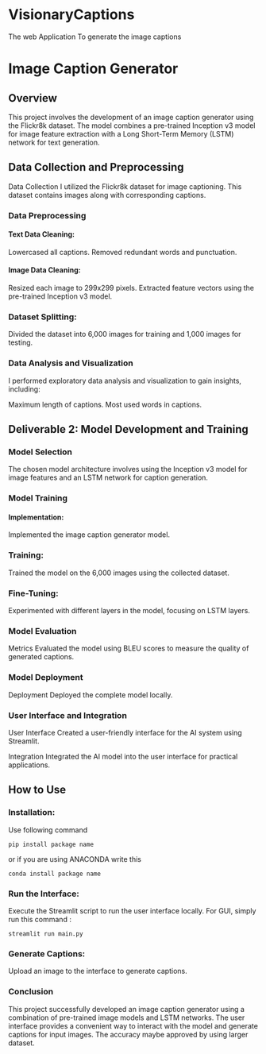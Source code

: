 # VisionaryCaptions
The web Application To generate the image captions

# Image Caption Generator
## Overview
This project involves the development of an image caption generator using the Flickr8k dataset. The model combines a pre-trained Inception v3 model for image feature extraction with a Long Short-Term Memory (LSTM) network for text generation.

## Data Collection and Preprocessing
Data Collection
I utilized the Flickr8k dataset for image captioning. This dataset contains images along with corresponding captions.

###  Data Preprocessing
#### Text Data Cleaning:

Lowercased all captions.
Removed redundant words and punctuation.
#### Image Data Cleaning:

Resized each image to 299x299 pixels.
Extracted feature vectors using the pre-trained Inception v3 model.
### Dataset Splitting:

Divided the dataset into 6,000 images for training and 1,000 images for testing.
### Data Analysis and Visualization
I performed exploratory data analysis and visualization to gain insights, including:

Maximum length of captions.
Most used words in captions.
## Deliverable 2: Model Development and Training
### Model Selection
The chosen model architecture involves using the Inception v3 model for image features and an LSTM network for caption generation.

### Model Training
#### Implementation:

Implemented the image caption generator model.
### Training:

Trained the model on the 6,000 images using the collected dataset.
### Fine-Tuning:

Experimented with different layers in the model, focusing on LSTM layers.
### Model Evaluation
Metrics
Evaluated the model using BLEU scores to measure the quality of generated captions.

### Model Deployment
Deployment
Deployed the complete model locally.

### User Interface and Integration
User Interface
Created a user-friendly interface for the AI system using Streamlit.

Integration
Integrated the AI model into the user interface for practical applications.

## How to Use
### Installation:
Use following command
```
pip install package name

```
or if you are using ANACONDA write this 
```
conda install package name 

```
### Run the Interface:

Execute the Streamlit script to run the user interface locally.
For GUI, simply run this command :
```
streamlit run main.py

```


### Generate Captions:

Upload an image to the interface to generate captions.
### Conclusion
This project successfully developed an image caption generator using a combination of pre-trained image models and LSTM networks. The user interface provides a convenient way to interact with the model and generate captions for input images.
The accuracy maybe approved by using larger dataset.
